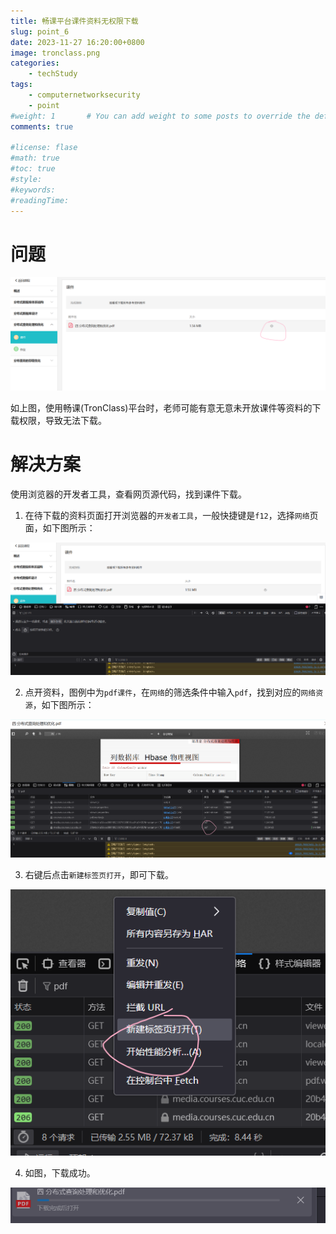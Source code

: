```yaml
---
title: 畅课平台课件资料无权限下载
slug: point_6
date: 2023-11-27 16:20:00+0800
image: tronclass.png
categories:
    - techStudy
tags:
    - computernetworksecurity
    - point
#weight: 1       # You can add weight to some posts to override the default sorting (date descending)
comments: true

#license: flase
#math: true
#toc: true
#style: 
#keywords:
#readingTime:
---
```


# 问题

![1](1.png)

如上图，使用畅课(TronClass)平台时，老师可能有意无意未开放课件等资料的下载权限，导致无法下载。

# 解决方案

使用浏览器的开发者工具，查看网页源代码，找到课件下载。

1. 在待下载的资料页面打开浏览器的`开发者工具`，一般快捷键是`f12`，选择`网络`页面，如下图所示：

![2](2.png)

2. 点开资料，图例中为`pdf课件`，在`网络`的筛选条件中输入`pdf`，找到对应的`网络资源`，如下图所示：

![3](3.png)

3. 右键后点击`新建标签页打开`，即可下载。

![4](4.png)

4. 如图，下载成功。

![5](5.png)